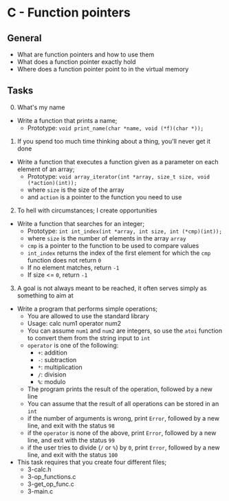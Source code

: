 # C - Function pointers
## General
* What are function pointers and how to use them
* What does a function pointer exactly hold
* Where does a function pointer point to in the virtual memory
## Tasks
0. What's my name
* Write a function that prints a name;
	* Prototype: `void print_name(char *name, void (*f)(char *));`
1. If you spend too much time thinking about a thing, you'll never get it done
* Write a function that executes a function given as a parameter on each element of an array;
	* Prototype: `void array_iterator(int *array, size_t size, void (*action)(int));`
	* where `size` is the size of the array
	* and `action` is a pointer to the function you need to use
2. To hell with circumstances; I create opportunities
* Write a function that searches for an integer;
	* Prototype: `int int_index(int *array, int size, int (*cmp)(int));`
	* where `size` is the number of elements in the array `array`
	* `cmp` is a pointer to the function to be used to compare values
	* `int_index` returns the index of the first element for which the `cmp` function does not return `0`
	* If no element matches, return `-1`
	* If size <= `0`, return `-1`
3. A goal is not always meant to be reached, it often serves simply as something to aim at
* Write a program that performs simple operations;
	* You are allowed to use the standard library
	* Usage: calc num1 operator num2
	* You can assume `num1` and `num2` are integers, so use the `atoi` function to convert them from the string input to `int`
	* `operator` is one of the following:
		* `+`: addition
		* `-`: subtraction
		* `*`: multiplication
		* `/`: division
		* `%`: modulo
	* The program prints the result of the operation, followed by a new line
	* You can assume that the result of all operations can be stored in an `int`
	* if the number of arguments is wrong, print `Error`, followed by a new line, and exit with the status `98`
	* if the `operator` is none of the above, print `Error`, followed by a new line, and exit with the status `99`
	* if the user tries to divide (`/` or `%`) by `0`, print `Error`, followed by a new line, and exit with the status `100`
* This task requires that you create four different files;
	* 3-calc.h
	* 3-op_functions.c
	* 3-get_op_func.c
	* 3-main.c

